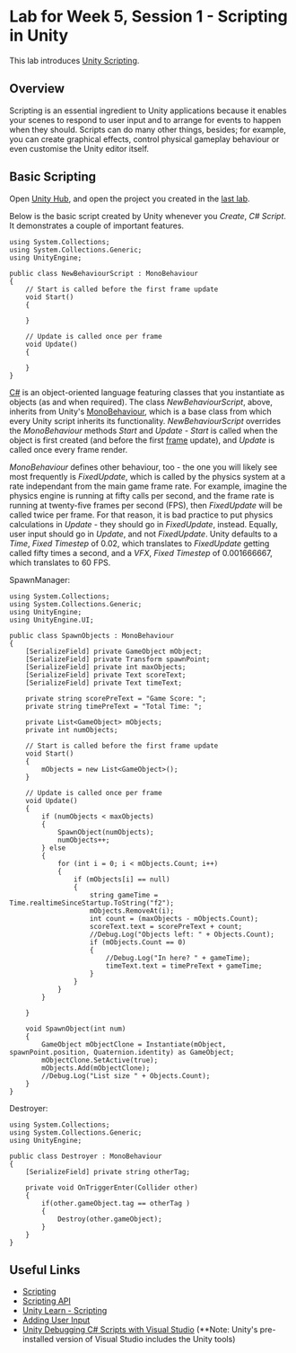 # Lab for Week 5, Session 1 - Scripting in Unity

This lab introduces [Unity Scripting](https://docs.unity3d.com/Manual/ScriptingSection.html).

## Overview

Scripting is an essential ingredient to Unity applications because it enables your scenes to respond to user input and to arrange for events to happen when they should. Scripts can do many other things, besides; for example, you can create graphical effects, control physical gameplay behaviour or even customise the Unity editor itself.

## Basic Scripting

Open [Unity Hub](https://docs.unity3d.com/Manual/GettingStartedUnityHub.html), and open the project you created in the [last lab](week4Session2.md).

Below is the basic script created by Unity whenever you _Create_, _C# Script_. It demonstrates a couple of important features.

```
using System.Collections;
using System.Collections.Generic;
using UnityEngine;

public class NewBehaviourScript : MonoBehaviour
{
    // Start is called before the first frame update
    void Start()
    {

    }

    // Update is called once per frame
    void Update()
    {

    }
}
```

[C#](https://docs.microsoft.com/en-us/dotnet/csharp/) is an object-oriented language featuring classes that you instantiate as objects (as and when required). The class _NewBehaviourScript_, above, inherits from Unity's [MonoBehaviour](https://docs.unity3d.com/ScriptReference/MonoBehaviour.html), which is a base class from which every Unity script inherits its functionality. _NewBehaviourScript_ overrides the _MonoBehaviour_ methods _Start_ and _Update_ - _Start_ is called when the object is first created (and before the first [frame](https://www.cprogramming.com/tutorial/animation/frames_and_layers.html) update), and _Update_ is called once every frame render.

_MonoBehaviour_ defines other behaviour, too - the one you will likely see most frequently is _FixedUpdate_, which is called by the physics system at a rate independant from the main game frame rate. For example, imagine the physics engine is running at fifty calls per second, and the frame rate is running at twenty-five frames per second (FPS), then _FixedUpdate_ will be called twice per frame. For that reason, it is bad practice to put physics calculations in _Update_ - they should go in _FixedUpdate_, instead. Equally, user input should go in _Update_, and not _FixedUpdate_. Unity defaults to a _Time_, _Fixed Timestep_ of 0.02, which translates to _FixedUpdate_ getting called fifty times a second, and a _VFX_, _Fixed Timestep_ of 0.001666667, which translates to 60 FPS.

SpawnManager:

```
using System.Collections;
using System.Collections.Generic;
using UnityEngine;
using UnityEngine.UI;

public class SpawnObjects : MonoBehaviour
{
    [SerializeField] private GameObject mObject;
    [SerializeField] private Transform spawnPoint;
    [SerializeField] private int maxObjects;
    [SerializeField] private Text scoreText;
    [SerializeField] private Text timeText;

    private string scorePreText = "Game Score: ";
    private string timePreText = "Total Time: ";

    private List<GameObject> mObjects;
    private int numObjects;

    // Start is called before the first frame update
    void Start()
    {
        mObjects = new List<GameObject>();
    }

    // Update is called once per frame
    void Update()
    {
        if (numObjects < maxObjects)
        {
            SpawnObject(numObjects);
            numObjects++;
        } else
        {
            for (int i = 0; i < mObjects.Count; i++)
            {
                if (mObjects[i] == null)
                {
                    string gameTime = Time.realtimeSinceStartup.ToString("f2");
                    mObjects.RemoveAt(i);
                    int count = (maxObjects - mObjects.Count);
                    scoreText.text = scorePreText + count;
                    //Debug.Log("Objects left: " + Objects.Count);
                    if (mObjects.Count == 0)
                    {                        
                        //Debug.Log("In here? " + gameTime);
                        timeText.text = timePreText + gameTime;
                    }
                }
            }
        }        

    }

    void SpawnObject(int num)
    {
        GameObject mObjectClone = Instantiate(mObject, spawnPoint.position, Quaternion.identity) as GameObject;
        mObjectClone.SetActive(true);
        mObjects.Add(mObjectClone);
        //Debug.Log("List size " + Objects.Count);
    }
}
```

Destroyer:

```
using System.Collections;
using System.Collections.Generic;
using UnityEngine;

public class Destroyer : MonoBehaviour
{
    [SerializeField] private string otherTag;

    private void OnTriggerEnter(Collider other)
    {
        if(other.gameObject.tag == otherTag )
        {
            Destroy(other.gameObject);
        }
    }
}
```

## Useful Links

+ [Scripting](https://docs.unity3d.com/Manual/ScriptingSection.html)
+ [Scripting API](https://docs.unity3d.com/ScriptReference/)
+ [Unity Learn - Scripting](https://learn.unity.com/search?k=%5B%22q%3AScripting%22%5D)
+ [Adding User Input](https://www.youtube.com/watch?v=pwZpJzpE2lQ)
+ [Unity Debugging C# Scripts with Visual Studio](https://www.youtube.com/watch?v=d0815qbx3BA&list=PLboXykqtm8dxhCV5SVn0N76jrdCo5HV2a) (**Note: Unity's pre-installed version of Visual Studio includes the Unity tools)

